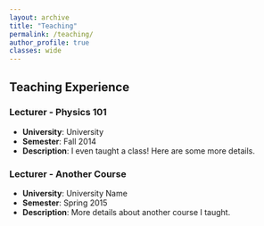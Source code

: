 ```yaml
---
layout: archive
title: "Teaching"
permalink: /teaching/
author_profile: true
classes: wide
---
```


## Teaching Experience

### Lecturer - Physics 101
- **University**: University
- **Semester**: Fall 2014
- **Description**: I even taught a class! Here are some more details.

### Lecturer - Another Course
- **University**: University Name
- **Semester**: Spring 2015
- **Description**: More details about another course I taught.
